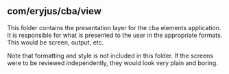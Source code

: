 com/eryjus/cba/view
---

This folder contains the presentation layer for the cba elements application.  It is responsible for what is presented to the user in the appropriate formats.  This would be screen, output, etc.

Note that formatting and style is not included in this folder.  If the screens were to be reviewed independently, they would look very plain and boring.